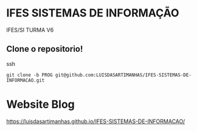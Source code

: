 # IFES SISTEMAS DE INFORMAÇÃO
IFES/SI TURMA V6

## Clone o repositorio!
ssh
```ssh
git clone -b PROG git@github.com:LUISDASARTIMANHAS/IFES-SISTEMAS-DE-INFORMACAO.git
```

# Website Blog
https://luisdasartimanhas.github.io/IFES-SISTEMAS-DE-INFORMACAO/
